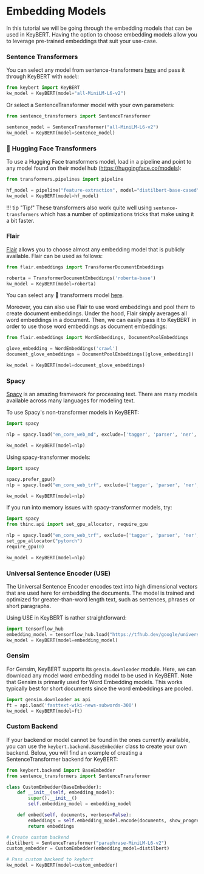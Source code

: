 # Embedding Models
In this tutorial we will be going through the embedding models that can be used in KeyBERT.
Having the option to choose embedding models allow you to leverage pre-trained embeddings that suit your use-case.

### **Sentence Transformers**
You can select any model from sentence-transformers [here](https://www.sbert.net/docs/pretrained_models.html)
and pass it through KeyBERT with `model`:

```python
from keybert import KeyBERT
kw_model = KeyBERT(model="all-MiniLM-L6-v2")
```

Or select a SentenceTransformer model with your own parameters:

```python
from sentence_transformers import SentenceTransformer

sentence_model = SentenceTransformer("all-MiniLM-L6-v2")
kw_model = KeyBERT(model=sentence_model)
```

### 🤗 **Hugging Face Transformers**
To use a Hugging Face transformers model, load in a pipeline and point
to any model found on their model hub (https://huggingface.co/models):

```python
from transformers.pipelines import pipeline

hf_model = pipeline("feature-extraction", model="distilbert-base-cased")
kw_model = KeyBERT(model=hf_model)
```

!!! tip "Tip!"
    These transformers also work quite well using `sentence-transformers` which has a number of
    optimizations tricks that make using it a bit faster.

### **Flair**
[Flair](https://github.com/flairNLP/flair) allows you to choose almost any embedding model that
is publicly available. Flair can be used as follows:

```python
from flair.embeddings import TransformerDocumentEmbeddings

roberta = TransformerDocumentEmbeddings('roberta-base')
kw_model = KeyBERT(model=roberta)
```

You can select any 🤗 transformers model [here](https://huggingface.co/models).

Moreover, you can also use Flair to use word embeddings and pool them to create document embeddings.
Under the hood, Flair simply averages all word embeddings in a document. Then, we can easily
pass it to KeyBERT in order to use those word embeddings as document embeddings:

```python
from flair.embeddings import WordEmbeddings, DocumentPoolEmbeddings

glove_embedding = WordEmbeddings('crawl')
document_glove_embeddings = DocumentPoolEmbeddings([glove_embedding])

kw_model = KeyBERT(model=document_glove_embeddings)
```

### **Spacy**
[Spacy](https://github.com/explosion/spaCy) is an amazing framework for processing text. There are
many models available across many languages for modeling text.

To use Spacy's non-transformer models in KeyBERT:

```python
import spacy

nlp = spacy.load("en_core_web_md", exclude=['tagger', 'parser', 'ner', 'attribute_ruler', 'lemmatizer'])

kw_model = KeyBERT(model=nlp)
```

Using spacy-transformer models:

```python
import spacy

spacy.prefer_gpu()
nlp = spacy.load("en_core_web_trf", exclude=['tagger', 'parser', 'ner', 'attribute_ruler', 'lemmatizer'])

kw_model = KeyBERT(model=nlp)
```

If you run into memory issues with spacy-transformer models, try:

```python
import spacy
from thinc.api import set_gpu_allocator, require_gpu

nlp = spacy.load("en_core_web_trf", exclude=['tagger', 'parser', 'ner', 'attribute_ruler', 'lemmatizer'])
set_gpu_allocator("pytorch")
require_gpu(0)

kw_model = KeyBERT(model=nlp)
```

### **Universal Sentence Encoder (USE)**
The Universal Sentence Encoder encodes text into high dimensional vectors that are used here
for embedding the documents. The model is trained and optimized for greater-than-word length text,
such as sentences, phrases or short paragraphs.

Using USE in KeyBERT is rather straightforward:

```python
import tensorflow_hub
embedding_model = tensorflow_hub.load("https://tfhub.dev/google/universal-sentence-encoder/4")
kw_model = KeyBERT(model=embedding_model)
```

### **Gensim**
For Gensim, KeyBERT supports its `gensim.downloader` module. Here, we can download any model word embedding model
to be used in KeyBERT. Note that Gensim is primarily used for Word Embedding models. This works typically
best for short documents since the word embeddings are pooled.

```python
import gensim.downloader as api
ft = api.load('fasttext-wiki-news-subwords-300')
kw_model = KeyBERT(model=ft)
```

### **Custom Backend**
If your backend or model cannot be found in the ones currently available, you can use the `keybert.backend.BaseEmbedder` class to
create your own backend. Below, you will find an example of creating a SentenceTransformer backend for KeyBERT:

```python
from keybert.backend import BaseEmbedder
from sentence_transformers import SentenceTransformer

class CustomEmbedder(BaseEmbedder):
    def __init__(self, embedding_model):
        super().__init__()
        self.embedding_model = embedding_model

    def embed(self, documents, verbose=False):
        embeddings = self.embedding_model.encode(documents, show_progress_bar=verbose)
        return embeddings

# Create custom backend
distilbert = SentenceTransformer("paraphrase-MiniLM-L6-v2")
custom_embedder = CustomEmbedder(embedding_model=distilbert)

# Pass custom backend to keybert
kw_model = KeyBERT(model=custom_embedder)
```
